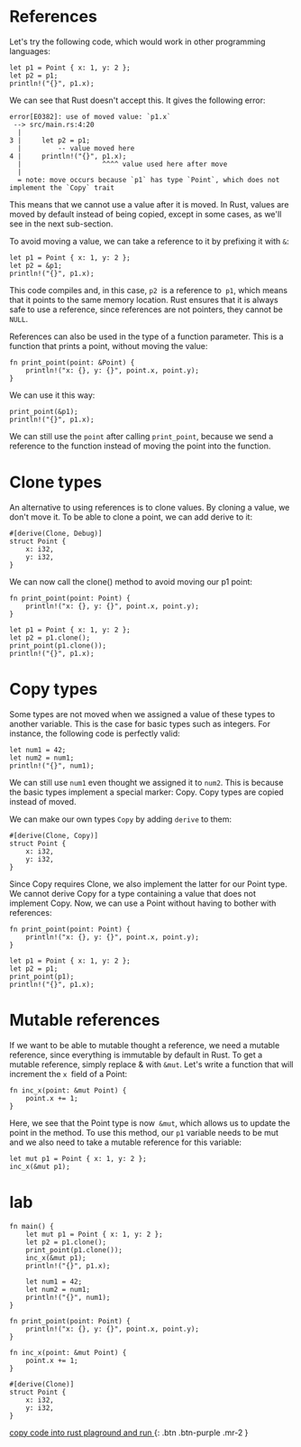 # References
Let's try the following code, which would work in other programming languages:
```
let p1 = Point { x: 1, y: 2 };
let p2 = p1;
println!("{}", p1.x);

```
We can see that Rust doesn't accept this. It gives the following error:
```
error[E0382]: use of moved value: `p1.x`
 --> src/main.rs:4:20
  |
3 |     let p2 = p1;
  |         -- value moved here
4 |     println!("{}", p1.x);
  |                    ^^^^ value used here after move
  |
  = note: move occurs because `p1` has type `Point`, which does not implement the `Copy` trait

```
This means that we cannot use a value after it is moved. In Rust, values are moved by default instead of being copied, except in some cases, as we'll see in the next sub-section.

To avoid moving a value, we can take a reference to it by prefixing it with `&`:
```
let p1 = Point { x: 1, y: 2 };
let p2 = &p1;
println!("{}", p1.x);

```
This code compiles and, in this case, `p2 `is a reference to` p1`, which means that it points to the same memory location. Rust ensures that it is always safe to use a reference, since references are not pointers, they cannot be `NULL`.

References can also be used in the type of a function parameter. This is a function that prints a point, without moving the value:
```
fn print_point(point: &Point) {
    println!("x: {}, y: {}", point.x, point.y);
}

```
We can use it this way:
```
print_point(&p1);
println!("{}", p1.x);

```
We can still use the `point` after calling `print_point`, because we send a reference to the function instead of moving the point into the function.

# Clone types

An alternative to using references is to clone values. By cloning a value, we don't move it. To be able to clone a point, we can add derive to it:

```
#[derive(Clone, Debug)]
struct Point {
    x: i32,
    y: i32,
}
```
We can now call the clone() method to avoid moving our p1 point:

```
fn print_point(point: Point) {
    println!("x: {}, y: {}", point.x, point.y);
}

let p1 = Point { x: 1, y: 2 };
let p2 = p1.clone();
print_point(p1.clone());
println!("{}", p1.x);

```
# Copy types

Some types are not moved when we assigned a value of these types to another variable. This is the case for basic types such as integers. For instance, 
the following code is perfectly valid:
```
let num1 = 42;
let num2 = num1;
println!("{}", num1);

```
We can still use `num1` even thought we assigned it to `num2`. This is because the basic types implement a special marker: Copy. Copy types are copied instead of moved.

We can make our own types `Copy` by adding `derive` to them:
```
#[derive(Clone, Copy)]
struct Point {
    x: i32,
    y: i32,
}

```
Since Copy requires Clone, we also implement the latter for our Point type. We cannot derive Copy for a type containing a value that does not implement Copy. 
Now, we can use a Point without having to bother with references:
```
fn print_point(point: Point) {
    println!("x: {}, y: {}", point.x, point.y);
}

let p1 = Point { x: 1, y: 2 };
let p2 = p1;
print_point(p1);
println!("{}", p1.x);

```

# Mutable references

If we want to be able to mutable thought a reference, we need a mutable reference, since everything is immutable by default in Rust. 
To get a mutable reference, simply replace & with `&mut`. Let's write a function that will increment the `x `field of a Point:
```
fn inc_x(point: &mut Point) {
    point.x += 1;
}
```
Here, we see that the Point type is now` &mut`, which allows us to update the point in the method. To use this method, 
our `p1` variable needs to be mut and we also need to take a mutable reference for this variable:

```
let mut p1 = Point { x: 1, y: 2 };
inc_x(&mut p1);

```

# lab 
```
fn main() {
    let mut p1 = Point { x: 1, y: 2 };
    let p2 = p1.clone();
    print_point(p1.clone());
    inc_x(&mut p1);
    println!("{}", p1.x);

    let num1 = 42;
    let num2 = num1;
    println!("{}", num1);
}

fn print_point(point: Point) {
    println!("x: {}, y: {}", point.x, point.y);
}

fn inc_x(point: &mut Point) {
    point.x += 1;
}

#[derive(Clone)]
struct Point {
    x: i32,
    y: i32,
}

```
[copy code into rust plaground and run ](https://play.rust-lang.org/){: .btn .btn-purple .mr-2 }
